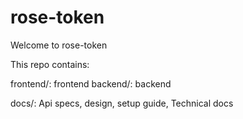 # rose-token 

Welcome to rose-token

This repo contains:

frontend/: frontend 
backend/: backend

docs/: Api specs, design, setup guide, Technical docs

